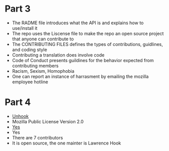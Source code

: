 # Part 3
* The RADME file introduces what the API is and explains how to use/install it
* The repo uses the Liscense file to make the repo an open source project that anyone can contribute to
* The CONTRIBUTING FILES defines the types of contributions, guidlines, and coding style
* Contributing a translation does involve code
* Code of Conduct presents guildines for the behavior expected from contributing members
* Racism, Sexism, Homophobia
* One can report an instance of harrasment by emailing the mozilla employee hotline 

# Part 4 
* [Unhook](https://addons.mozilla.org/en-US/firefox/addon/youtube-recommended-videos/)
* Mozilla Public License Version 2.0
* [Yes](https://github.com/lawrencehook/remove-youtube-suggestions)
* Yes
* There are 7 contributors
* It is open source, the one mainter is Lawrence Hook
  
